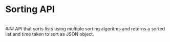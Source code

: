 # Sorting API
<br/>
### API that sorts lists using multiple sorting algoritms and returns a sorted list and time taken to sort as JSON object.
